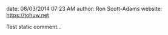 date: 08/03/2014 07:23 AM
author: Ron Scott-Adams
website: https://tohuw.net

Test static comment...
